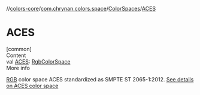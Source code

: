//[colors-core](../../../index.md)/[com.chrynan.colors.space](../index.md)/[ColorSpaces](index.md)/[ACES](-a-c-e-s.md)



# ACES  
[common]  
Content  
val [ACES](-a-c-e-s.md): [RgbColorSpace](../-rgb-color-space/index.md)  
More info  


[RGB](../-rgb-color-space/index.md) color space ACES standardized as SMPTE ST 2065-1:2012. [See details on ACES color space](https://d.android.com/reference/android/graphics/ColorSpace.Named.html#ACES)

  



